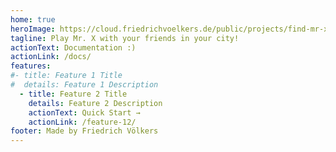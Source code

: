 ```yaml
---
home: true
heroImage: https://cloud.friedrichvoelkers.de/public/projects/find-mr-x/img07.jpg
tagline: Play Mr. X with your friends in your city!
actionText: Documentation :)
actionLink: /docs/
features:
#- title: Feature 1 Title
#  details: Feature 1 Description
  - title: Feature 2 Title
    details: Feature 2 Description
    actionText: Quick Start →
    actionLink: /feature-12/
footer: Made by Friedrich Völkers
---
```


<CommentService />
